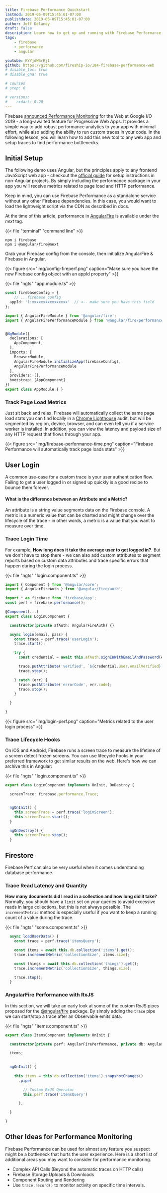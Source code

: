 ```yaml
---
title: Firebase Performance Quickstart
lastmod: 2019-05-09T15:45:01-07:00
publishdate: 2019-05-09T15:45:01-07:00
author: Jeff Delaney
draft: false
description: Learn how to get up and running with Firebase Performance in an Angular app. 
tags: 
    - firebase
    - performance
    - angular

youtube: KYYjdWSrRjI
github: https://github.com/fireship-io/184-firebase-performance-web
# disable_toc: true
# disable_qna: true

# courses
# step: 0

# versions:
#    rxdart: 0.20
---
```


Firebase [announced Performance Monitoring](https://firebase.googleblog.com/2019/05/whats-new-Google-IO-2019.html) for the Web at Google I/O 2019 - a long-awaited feature for Progressive Web Apps. It provides a simple way to add robust performance analytics to your app with minimal effort, while also adding the ability to run custom traces in your code. In the following lesson, you will learn how to add this new tool to any web app and setup traces to find performance bottlenecks.

## Initial Setup

The following demo uses Angular, but the principles apply to any frontend JavaScript web app - checkout the [official guide](https://firebase.google.com/docs/perf-mon/get-started-web) for setup instructions in non-Angular projects. By simply including the performance package in your app you will receive metrics related to page load and HTTP performance. 


Keep in mind, you can use Firebase Performance as a standalone service without any other Firebase dependencies. In this case, you would want to load the lightweight script via the CDN as described in docs.  


At the time of this article, performance in [AngularFire](https://github.com/angular/angularfire2) is available under the *next* tag.  

{{< file "terminal" "command line" >}}
```text
npm i firebase
npm i @angular/fire@next
```


Grab your Firebase config from the console, then initialize AngularFire & Firebase in Angular. 

{{< figure src="img/config-fireperf.png" caption="Make sure you have the new Firebase config object with an appId property" >}}

{{< file "ngts" "app.module.ts" >}}
```typescript
const firebaseConfig = {
    // ...firebase config
  appId: '1:xxxxxxxxxxxxxxxx'  // <-- make sure you have this field
};

import { AngularFireModule } from '@angular/fire';
import { AngularFirePerformanceModule } from '@angular/fire/performance';


@NgModule({
  declarations: [
    AppComponent,
  ],
  imports: [
    BrowserModule,
    AngularFireModule.initializeApp(firebaseConfig),
    AngularFirePerformanceModule
  ],
  providers: [],
  bootstrap: [AppComponent]
})
export class AppModule { }
```




### Track Page Load Metrics

Just sit back and relax. Firebase will automatically collect the same page load stats you can find locally in a [Chrome Lighthouse](https://developers.google.com/web/tools/lighthouse/) audit, but will be segmented by region, device, browser, and can even tell you if a service worker is installed.  In addition, you can view the latency and payload size of any HTTP request that flows through your app. 

{{< figure src="img/firebase-performance-time.png" caption="Firebase Performance will automatically track page loads stats" >}}

## User Login

A common use-case for a custom trace is your user authentication flow. Failing to get a user logged in or signed up quickly is a good recipe to bounce them forever. 


#### What is the difference between an Attribute and a Metric?

An attribute is a string value segments data on the Firebase console. A metric is a numeric value that can be charted and might change over the lifecycle of the trace - in other words, a metric is a value that you want to measure over time.




### Trace Login Time

For example, **How long does it take the average user to get logged in?**. But we don't have to stop there - we can also add custom attributes to segment reports based on custom data attributes and trace specific errors that happen during the login process. 

{{< file "ngts" "login.component.ts" >}}
```typescript
import { Component } from '@angular/core';
import { AngularFireAuth } from '@angular/fire/auth';

import * as firebase from 'firebase/app';
const perf = firebase.performance();

@Component(...)
export class LoginComponent {

  constructor(private afAuth: AngularFireAuth) {}

  async login(email, pass) {
    const trace = perf.trace('userLogin');
    trace.start();

    try {
      const credential = await this.afAuth.signInWithEmailAndPassword(email, pass);

      trace.putAttribute('verified', `${credential.user.emailVerified}`);
      trace.stop();

    } catch (err) {
      trace.putAttribute('errorCode', err.code);
      trace.stop();
    }

  }

}

```

{{< figure src="img/login-perf.png" caption="Metrics related to the user login process" >}}

### Trace Lifecycle Hooks

On iOS and Android, Firebase runs a screen trace to measure the lifetime of a screen detect frozen screens. You can use lifecycle hooks in your preferred framework to get similar results on the web. Here's how we can archive this in Angular:

{{< file "ngts" "login.component.ts" >}}
```typescript
export class LoginComponent implements OnInit, OnDestroy {

  screenTrace: firebase.performance.Trace;


  ngOnInit() {
    this.screenTrace = perf.trace('loginScreen');
    this.screenTrace.start();
  }

  ngOnDestroy() {
    this.screenTrace.stop();
  }
```

## Firestore

Firebase Perf can also be very useful when it comes understanding database performance. 

### Trace Read Latency and Quantity

**How many documents did I read in a collection and how long did it take?** Normally, you should have a `limit` set on your queries to avoid excessive reads in large collections, but this is not always possible. The `incrementMetric` method is especially useful if you want to keep a running count of a value during the trace. 


{{< file "ngts" "some.component.ts" >}}
```typescript
  async loadUserData() {
    const trace = perf.trace('itemsQuery');

    const items = await this.db.collection('items').get();
    trace.incrementMetric('collectionSize', items.size);

    const things = await this.db.collection('things').get();
    trace.incrementMetric('collectionSize', things.size);

    trace.stop();
  }
```

### AngularFire Performance with RxJS

In this section, we will take an early look at some of the custom RxJS pipes proposed for the [@angular/fire](https://github.com/angular/angularfire2) package. By simply adding the `trace` pipe we can start/stop a trace after an Observable emits data. 

{{< file "ngts" "items.component.ts" >}}
```typescript
export class ItemsComponent implements OnInit {

  constructor(private perf: AngularFirePerformance, private db: AngularFirestore) { }

  items;
  

  ngOnInit() {
    
    this.items = this.db.collection('items').snapshotChanges()
      .pipe(

        // Custom RxJS Operator
        this.perf.trace('itemsQuery')

      );

  }

}
```

## Other Ideas for Performance Monitoring

Firebase Performance can be used for almost any feature you suspect might be a bottleneck that hurts the user experience. Here is a short list of additional areas you may want to consider for performance monitoring. 

- Complex API Calls (Beyond the automatic traces on HTTP calls)
- Firebase Storage Uploads & Downloads
- Component Routing and Rendering
- Use `trace.record()` to monitor activity on specific time intervals. 


